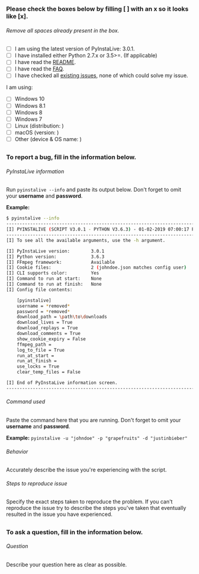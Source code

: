 ### Please check the boxes below by filling [ ] with an x so it looks like [x].
###### Remove all spaces already present in the box.

- [ ] I am using the latest version of PyInstaLive: 3.0.1.
- [ ] I have installed either Python 2.7.x or 3.5>=. (If applicable)
- [ ] I have read the [README](https://github.com/notcammy/pyinstalive/blob/master/README.md).
- [ ] I have read the [FAQ](https://github.com/notcammy/pyinstalive/blob/master/FAQ.md).
- [ ] I have checked all [existing issues](https://github.com/notcammy/PyInstaLive/issues?q=is%3Aissue), none of which could solve my issue.

I am using:
- [ ] Windows 10
- [ ] Windows 8.1
- [ ] Windows 8
- [ ] Windows 7
- [ ] Linux (distribution: )
- [ ] macOS (version: )
- [ ] Other (device & OS name: )
##

### To report a bug, fill in the information below.

###### PyInstaLive information 
Run ```pyinstalive --info``` and paste its output below. Don't forget to omit your **username** and **password**.

**Example:**
```bash
$ pyinstalive --info
---------------------------------------------------------------------------
[I] PYINSTALIVE (SCRIPT V3.0.1 - PYTHON V3.6.3) - 01-02-2019 07:00:17 PM
---------------------------------------------------------------------------
[I] To see all the available arguments, use the -h argument.

[I] PyInstaLive version:        3.0.1
[I] Python version:             3.6.3
[I] FFmpeg framework:           Available
[I] Cookie files:               2 (johndoe.json matches config user)
[I] CLI supports color:         Yes
[I] Command to run at start:    None
[I] Command to run at finish:   None
[I] Config file contents:

    [pyinstalive]
    username = *removed*
    password = *removed*
    download_path = \path\to\downloads
    download_lives = True
    download_replays = True
    download_comments = True
    show_cookie_expiry = False
    ffmpeg_path =
    log_to_file = True
    run_at_start =
    run_at_finish =
    use_locks = True
    clear_temp_files = False

[I] End of PyInstaLive information screen.
---------------------------------------------------------------------------
```

###### Command used
Paste the command here that you are running. Don't forget to omit your **username** and **password**.

**Example:** ```pyinstalive -u "johndoe" -p "grapefruits" -d "justinbieber"```

###### Behavior
Accurately describe the issue you're experiencing with the script.

###### Steps to reproduce issue
Specify the exact steps taken to reproduce the problem. If you can't reproduce the issue try to describe the steps you've taken that eventually resulted in the issue you have experienced.

##

### To ask a question, fill in the information below.

###### Question
Describe your question here as clear as possible.